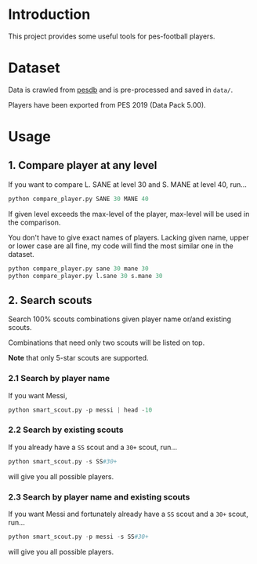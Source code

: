 # Introduction

This project provides some useful tools for pes-football players.

# Dataset

Data is crawled from [pesdb](http://www.pesdb.net) and is pre-processed and saved in ``data/``.

Players have been exported from PES 2019 (Data Pack 5.00).

# Usage

## 1. Compare player at any level

If you want to compare L. SANE at level 30 and S. MANE at level 40, run...

``` python
python compare_player.py SANE 30 MANE 40
```

If given level exceeds the max-level of the player, max-level will be used in the comparison.

You don't have to give exact names of players. Lacking given name, upper or lower case are all fine, my code will find the most similar one in the dataset. 

``` python
python compare_player.py sane 30 mane 30
python compare_player.py l.sane 30 s.mane 30
```

## 2. Search scouts

Search 100% scouts combinations given player name or/and existing scouts. 

Combinations that need only two scouts will be listed on top.

**Note** that only 5-star scouts are supported.

### 2.1 Search by player name

If you want Messi, 

``` python
python smart_scout.py -p messi | head -10
```

### 2.2 Search by existing scouts

If you already have a ``SS`` scout and a ``30+`` scout, run... 

``` python
python smart_scout.py -s SS#30+
```

will give you all possible players.

### 2.3 Search by player name and existing scouts

If you want Messi and fortunately already have a ``SS`` scout and a ``30+`` scout, run... 

``` python
python smart_scout.py -p messi -s SS#30+
```

will give you all possible players.